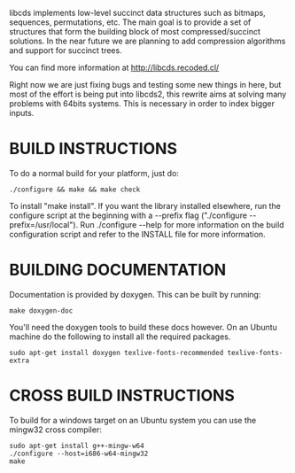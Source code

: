 libcds implements low-level succinct data structures such as bitmaps,
sequences, permutations, etc. The main goal is to provide a set of
structures that form the building block of most compressed/succinct
solutions. In the near future we are planning to add compression
algorithms and support for succinct trees.

You can find more information at http://libcds.recoded.cl/

Right now we are just fixing bugs and testing some new things in here,
but most of the effort is being put into libcds2, this rewrite aims at
solving many problems with 64bits systems. This is necessary in order
to index bigger inputs.

BUILD INSTRUCTIONS
==================

To do a normal build for your platform, just do:

    ./configure && make && make check

To install "make install".  If you want the library installed elsewhere,
run the configure script at the beginning with a --prefix flag
("./configure --prefix=/usr/local").  Run ./configure --help for more
information on the build configuration script and refer to the INSTALL
file for more information.

BUILDING DOCUMENTATION
======================

Documentation is provided by doxygen. This can be built by running:

    make doxygen-doc

You'll need the doxygen tools to build these docs however. On an Ubuntu
machine do the following to install all the required packages.

    sudo apt-get install doxygen texlive-fonts-recommended texlive-fonts-extra

CROSS BUILD INSTRUCTIONS
========================
To build for a windows target on an Ubuntu system you can use the mingw32
cross compiler:

    sudo apt-get install g++-mingw-w64
    ./configure --host=i686-w64-mingw32
    make
